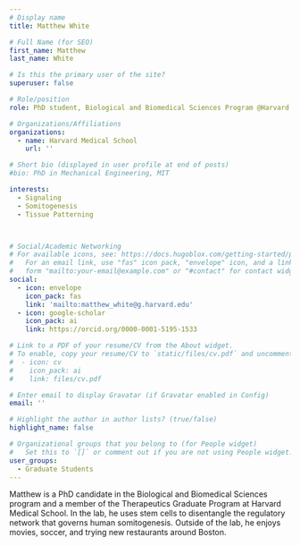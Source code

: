 ```yaml
---
# Display name
title: Matthew White

# Full Name (for SEO)
first_name: Matthew
last_name: White

# Is this the primary user of the site?
superuser: false

# Role/position
role: PhD student, Biological and Biomedical Sciences Program @Harvard Medical School

# Organizations/Affiliations
organizations:
  - name: Harvard Medical School 
    url: ''

# Short bio (displayed in user profile at end of posts)
#bio: PhD in Mechanical Engineering, MIT

interests:
  - Signaling
  - Somitogenesis
  - Tissue Patterning



# Social/Academic Networking
# For available icons, see: https://docs.hugoblox.com/getting-started/page-builder/#icons
#   For an email link, use "fas" icon pack, "envelope" icon, and a link in the
#   form "mailto:your-email@example.com" or "#contact" for contact widget.
social:
  - icon: envelope
    icon_pack: fas
    link: 'mailto:matthew_white@g.harvard.edu'
  - icon: google-scholar
    icon_pack: ai
    link: https://orcid.org/0000-0001-5195-1533

# Link to a PDF of your resume/CV from the About widget.
# To enable, copy your resume/CV to `static/files/cv.pdf` and uncomment the lines below.
#  - icon: cv
#    icon_pack: ai
#    link: files/cv.pdf

# Enter email to display Gravatar (if Gravatar enabled in Config)
email: ''

# Highlight the author in author lists? (true/false)
highlight_name: false

# Organizational groups that you belong to (for People widget)
#   Set this to `[]` or comment out if you are not using People widget.
user_groups:
  - Graduate Students
---
```


Matthew is a PhD candidate in the Biological and Biomedical Sciences program and a member of the Therapeutics Graduate Program at Harvard Medical School. In the lab, he uses stem cells to disentangle the regulatory network that governs human somitogenesis. Outside of the lab, he enjoys movies, soccer, and trying new restaurants around Boston.